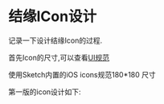 # 结缘ICon设计

记录一下设计结缘Icon的过程.

首先Icon的尺寸,可以查看[UI规范](http://www.uigreat.com/guifan/)

使用Sketch内置的iOS icons规范180*180 尺寸

第一版的icon设计如下:
